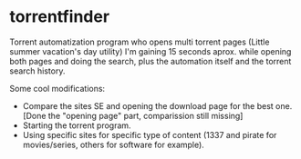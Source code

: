 # torrentfinder
Torrent automatization program who opens multi torrent pages (Little summer vacation's day utility)
I'm gaining 15 seconds aprox. while opening both pages and doing the search, plus the automation itself and the torrent search history.

Some cool modifications:
- Compare the sites SE and opening the download page for the best one. [Done the "opening page" part, comparission still missing]
- Starting the torrent program.
- Using specific sites for specific type of content (1337 and pirate for movies/series, others for software for example).

